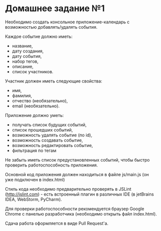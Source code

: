 Домашнее задание №1
=============

Необходимо создать консольное приложение-календарь с возможностью добавлять/удалять события.
 
Каждое событие должно иметь:
 * название, 
 * дату создания, 
 * дату события, 
 * набор тегов, 
 * описание, 
 * список участников.
 
Участник должен иметь следующие свойства: 
 * имя, 
 * фамилия, 
 * отчество (необязательно), 
 * email (необязательно).

Приложение должно уметь:
 * получать список будущих событий, 
 * список прошедших событий,
 * возможность удалять событие (по id),
 * возможность создавать событие,
 * возможность редактировать событие,
 * фильтрация по тегам
 

Не забыть иметь список предустановленных событий, чтобы быстро проверить работоспособность приложения.

Основной код приложения должен находиться в файле js/main.js (он уже подключен в index.html)

Стиль кода необходимо предварительно проверять в JSLint (http://jslint.com) - есть встроенный плагин в различных IDE (в jetBrains IDEA, WebStorm, PyCharm).

Для проверки работоспособности рекомендуется браузер Google Chrome с панелью разработчика (необходимо открыть файл index.html).

Сдача работа оформляется в виде Pull Request'a.